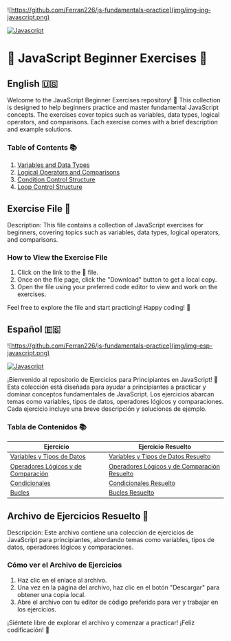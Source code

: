 ![https://github.com/Ferran226/js-fundamentals-practice](img/img-ing-javascript.png)

[![Javascript](https://img.shields.io/badge/javascript-white?style=for-the-badge&logo=javascript&logoColor=white&labelColor=black&color=%23F7DF1E)]()
# 🚀 JavaScript Beginner Exercises 🚀

## English 🇺🇸

Welcome to the JavaScript Beginner Exercises repository! 🎉 This collection is designed to help beginners practice and master fundamental JavaScript concepts. The exercises cover topics such as variables, data types, logical operators, and comparisons. Each exercise comes with a brief description and example solutions.

### Table of Contents 📚

1. [Variables and Data Types](Exercises_in_English/ENG_variables_and_data_types.js)
2. [Logical Operators and Comparisons](Exercises_in_English/ENG_logical_operators_and_comparisons.js)
3. [Condition Control Structure](Exercises_in_English/ENG_conditionalStructures.js)
4. [Loop Control Structure](Exercises_in_English/ENG_bucles_control.js)

## Exercise File 📂

Description: This file contains a collection of JavaScript exercises for beginners, covering topics such as variables, data types, logical operators, and comparisons.

### How to View the Exercise File

1. Click on the link to the 📂 file.
2. Once on the file page, click the "Download" button to get a local copy.
3. Open the file using your preferred code editor to view and work on the exercises.

Feel free to explore the file and start practicing! Happy coding! 🚀

## Español 🇪🇸

![https://github.com/Ferran226/js-fundamentals-practice](img/img-esp-javascript.png)

[![Javascript](https://img.shields.io/badge/javascript-white?style=for-the-badge&logo=javascript&logoColor=white&labelColor=black&color=%23F7DF1E)]()


¡Bienvenido al repositorio de Ejercicios para Principiantes en JavaScript! 🎉 Esta colección está diseñada para ayudar a principiantes a practicar y dominar conceptos fundamentales de JavaScript. Los ejercicios abarcan temas como variables, tipos de datos, operadores lógicos y comparaciones. Cada ejercicio incluye una breve descripción y soluciones de ejemplo.


### Tabla de Contenidos 📚

| Ejercicio                                  | Ejercicio Resuelto                                       |
|--------------------------------------------|----------------------------------------------------------|
| [Variables y Tipos de Datos][ej1]          | [Variables y Tipos de Datos Resuelto][sol1]              |
| [Operadores Lógicos y de Comparación][ej2] | [Operadores Lógicos y de Comparación Resuelto][sol2]     |
| [Condicionales][ej3]                       | [Condicionales Resuelto][sol3]                           |
| [Bucles][ej4]                              | [Bucles Resuelto][sol4]                                  |

[ej1]: Ejercicios_en_Espanol/Preguntas_variables_y_tipos_de_datos.md
[sol1]: Ejercicios_en_Espanol/variables_and_data_types_solution.js
[ej2]: Ejercicios_en_Espanol/logical_operators_and_comparisons.js
[sol2]: Ejercicios_en_Espanol/logical_operators_and_comparisons_solution.js
[ej3]: Ejercicios_en_Espanol/conditionalStructures.js
[sol3]: Ejercicios_en_Espanol/conditionalStructures_solution.js
[ej4]: Ejercicios_en_Espanol/bucles_control.js
[sol4]: Ejercicios_en_Espanol/bucles_control_solution.js



## Archivo de Ejercicios Resuelto 📂

Descripción: Este archivo contiene una colección de ejercicios de JavaScript para principiantes, abordando temas como variables, tipos de datos, operadores lógicos y comparaciones.

### Cómo ver el Archivo de Ejercicios

1. Haz clic en el enlace al archivo.
2. Una vez en la página del archivo, haz clic en el botón "Descargar" para obtener una copia local.
3. Abre el archivo con tu editor de código preferido para ver y trabajar en los ejercicios.

¡Siéntete libre de explorar el archivo y comenzar a practicar! ¡Feliz codificación! 🚀
